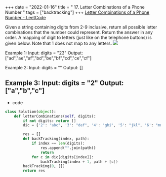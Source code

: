+++ 
date = "2022-01-16"
title = " 17. Letter Combinations of a Phone Number "
tags = ["backtracking"]
+++
[Letter Combinations of a Phone Number - LeetCode](https://leetcode.com/problems/letter-combinations-of-a-phone-number/)

Given a string containing digits from 2-9 inclusive, return all possible letter combinations that the number could represent. Return the answer in any order.
A mapping of digit to letters (just like on the telephone buttons) is given below. Note that 1 does not map to any letters.
![](https://upload.wikimedia.org/wikipedia/commons/thumb/7/73/Telephone-keypad2.svg/200px-Telephone-keypad2.svg.png)
 
Example 1:
Input: digits = "23" Output: ["ad","ae","af","bd","be","bf","cd","ce","cf"] 

Example 2:
Input: digits = "" Output: [] 

Example 3:
Input: digits = "2" Output: ["a","b","c"]
---
- code
```py
class Solution(object):
    def letterCombinations(self, digits):
        if not digits: return []
        dic = {'2': "abc", '3': "def", '4': "ghi", '5': "jkl", '6': "mno", '7': "pqrs", '8': "tuv", '9': "wxyz"}

        res = []
        def backTracking(index, path):
            if index == len(digits):
                res.append("".join(path))
                return
            for c in dic[digits[index]]:
                backTracking(index + 1, path + [c])
        backTracking(0, [])
        return res

```
